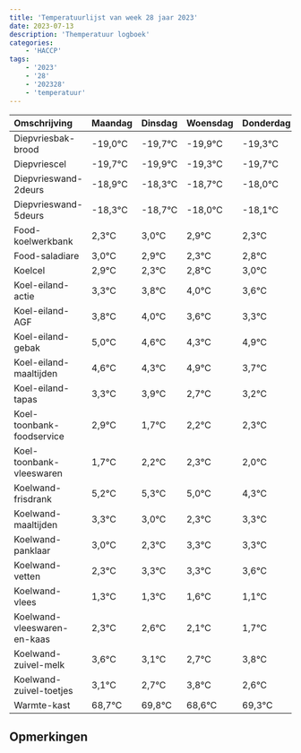 ```yaml
---
title: 'Temperatuurlijst van week 28 jaar 2023'
date: 2023-07-13
description: 'Themperatuur logboek'
categories:
    - 'HACCP'
tags:
    - '2023'
    - '28'
    - '202328'
    - 'temperatuur'
---
```

|Omschrijving|Maandag|Dinsdag|Woensdag|Donderdag|Vrijdag|Zaterdag|Zondag|
|:---|:---|:---|:---|:---|:---|:---|:---|
|Diepvriesbak-brood|-19,0°C|-19,7°C|-19,9°C|-19,3°C| | | |
|Diepvriescel|-19,7°C|-19,9°C|-19,3°C|-19,7°C| | | |
|Diepvrieswand-2deurs|-18,9°C|-18,3°C|-18,7°C|-18,0°C| | | |
|Diepvrieswand-5deurs|-18,3°C|-18,7°C|-18,0°C|-18,1°C| | | |
|Food-koelwerkbank|2,3°C|3,0°C|2,9°C|2,3°C| | | |
|Food-saladiare|3,0°C|2,9°C|2,3°C|2,8°C| | | |
|Koelcel|2,9°C|2,3°C|2,8°C|3,0°C| | | |
|Koel-eiland-actie|3,3°C|3,8°C|4,0°C|3,6°C| | | |
|Koel-eiland-AGF|3,8°C|4,0°C|3,6°C|3,3°C| | | |
|Koel-eiland-gebak|5,0°C|4,6°C|4,3°C|4,9°C| | | |
|Koel-eiland-maaltijden|4,6°C|4,3°C|4,9°C|3,7°C| | | |
|Koel-eiland-tapas|3,3°C|3,9°C|2,7°C|3,2°C| | | |
|Koel-toonbank-foodservice|2,9°C|1,7°C|2,2°C|2,3°C| | | |
|Koel-toonbank-vleeswaren|1,7°C|2,2°C|2,3°C|2,0°C| | | |
|Koelwand-frisdrank|5,2°C|5,3°C|5,0°C|4,3°C| | | |
|Koelwand-maaltijden|3,3°C|3,0°C|2,3°C|3,3°C| | | |
|Koelwand-panklaar|3,0°C|2,3°C|3,3°C|3,3°C| | | |
|Koelwand-vetten|2,3°C|3,3°C|3,3°C|3,6°C| | | |
|Koelwand-vlees|1,3°C|1,3°C|1,6°C|1,1°C| | | |
|Koelwand-vleeswaren-en-kaas|2,3°C|2,6°C|2,1°C|1,7°C| | | |
|Koelwand-zuivel-melk|3,6°C|3,1°C|2,7°C|3,8°C| | | |
|Koelwand-zuivel-toetjes|3,1°C|2,7°C|3,8°C|2,6°C| | | |
|Warmte-kast|68,7°C|69,8°C|68,6°C|69,3°C| | | |

## Opmerkingen


